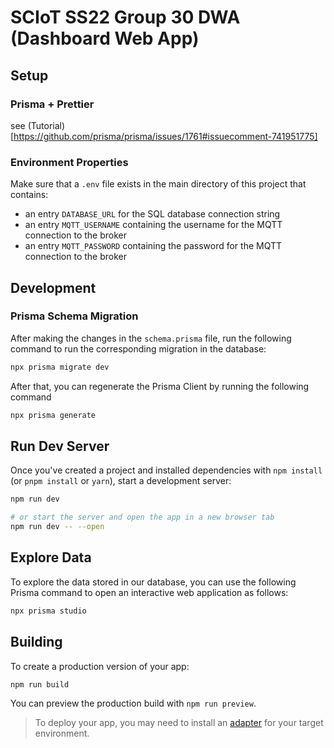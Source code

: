 # SCIoT SS22 Group 30 DWA (Dashboard Web App)

## Setup

### Prisma + Prettier

see (Tutorial)[https://github.com/prisma/prisma/issues/1761#issuecomment-741951775]

### Environment Properties

Make sure that a `.env` file exists in the main directory of this project that contains:

- an entry `DATABASE_URL` for the SQL database connection string
- an entry `MQTT_USERNAME` containing the username for the MQTT connection to the broker
- an entry `MQTT_PASSWORD` containing the password for the MQTT connection to the broker

## Development

### Prisma Schema Migration

After making the changes in the `schema.prisma` file, run the following command to run the corresponding migration in the database:

```bash
npx prisma migrate dev
```

After that, you can regenerate the Prisma Client by running the following command

```bash
npx prisma generate
```

## Run Dev Server

Once you've created a project and installed dependencies with `npm install` (or `pnpm install` or `yarn`), start a development server:

```bash
npm run dev

# or start the server and open the app in a new browser tab
npm run dev -- --open
```

## Explore Data

To explore the data stored in our database, you can use the following Prisma command to open an interactive web application as follows:

```bash
npx prisma studio
```

## Building

To create a production version of your app:

```bash
npm run build
```

You can preview the production build with `npm run preview`.

> To deploy your app, you may need to install an [adapter](https://kit.svelte.dev/docs/adapters) for your target environment.
